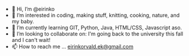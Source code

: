 - 👋 Hi, I’m @eirinko
- 👀 I’m interested in coding, making stuff, knitting, cooking, nature, and my baby. 
- 🌱 I’m currently learning GIT, Python, Java, HTML/CSS, Javascript aso.
- 💞️ I’m looking to collaborate on: I'm going back to the university this fall and I can't wait!
- 📫 How to reach me ... eirinkorvald.ek@gmail.com
